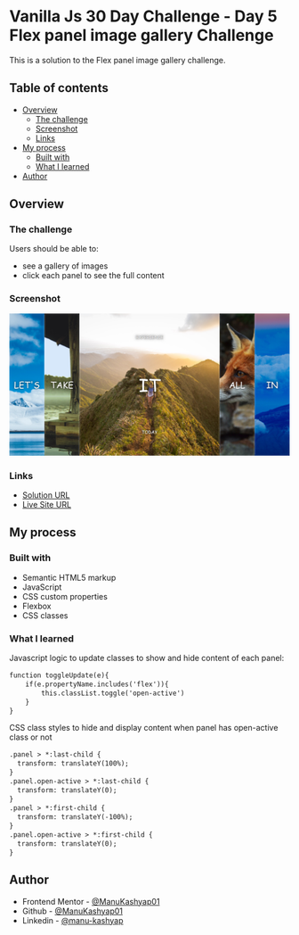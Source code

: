 # Vanilla Js 30 Day Challenge - Day 5 Flex panel image gallery Challenge

This is a solution to the Flex panel image gallery challenge.

## Table of contents

- [Overview](#overview)
  - [The challenge](#the-challenge)
  - [Screenshot](#screenshot)
  - [Links](#links)
- [My process](#my-process)
  - [Built with](#built-with)
  - [What I learned](#what-i-learned)
- [Author](#author)

## Overview

### The challenge

Users should be able to:

- see a gallery of images
- click each panel to see the full content

### Screenshot

![](./screenshot.png)

### Links

- [Solution URL](https://github.com/ManuKashyap01/Vanilla-JS-30-Day-Challenge)
- [Live Site URL](https://day-5-flex-image-gallery.netlify.app/)

## My process

### Built with

- Semantic HTML5 markup
- JavaScript
- CSS custom properties
- Flexbox
- CSS classes


### What I learned

Javascript logic to update classes to show and hide content of each panel:

```
function toggleUpdate(e){
    if(e.propertyName.includes('flex')){
        this.classList.toggle('open-active')
    }
}
```

CSS class styles to hide and display content when panel has open-active class or not
```
.panel > *:last-child {
  transform: translateY(100%);
}
.panel.open-active > *:last-child {
  transform: translateY(0);
}
.panel > *:first-child {
  transform: translateY(-100%);
}
.panel.open-active > *:first-child {
  transform: translateY(0);
}
```

## Author

- Frontend Mentor - [@ManuKashyap01](https://www.frontendmentor.io/profile/ManuKashyap01)
- Github - [@ManuKashyap01](https://github.com/ManuKashyap01)
- Linkedin - [@manu-kashyap](https://www.linkedin.com/in/manu-kashyap/)
